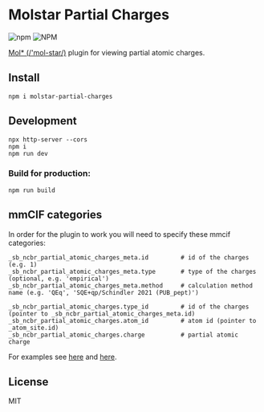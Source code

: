# Molstar Partial Charges

![npm](https://img.shields.io/npm/v/molstar-partial-charges?color=pink&style=flat-square)
![NPM](https://img.shields.io/npm/l/molstar-partial-charges?color=pink&style=flat-square)

[Mol\* (/'mol-star/)](https://github.com/molstar/molstar) plugin for viewing partial atomic charges.

## Install

    npm i molstar-partial-charges

## Development

    npx http-server --cors
    npm i
    npm run dev

### Build for production:

    npm run build

## mmCIF categories

In order for the plugin to work you will need to specify these mmcif categories:

    _sb_ncbr_partial_atomic_charges_meta.id         # id of the charges (e.g. 1)
    _sb_ncbr_partial_atomic_charges_meta.type       # type of the charges (optional, e.g. 'empirical')
    _sb_ncbr_partial_atomic_charges_meta.method     # calculation method name (e.g. 'QEq', 'SQE+qp/Schindler 2021 (PUB_pept)')

    _sb_ncbr_partial_atomic_charges.type_id         # id of the charges (pointer to _sb_ncbr_partial_atomic_charges_meta.id)
    _sb_ncbr_partial_atomic_charges.atom_id         # atom id (pointer to _atom_site.id)
    _sb_ncbr_partial_atomic_charges.charge          # partial atomic charge 

For examples see [here](https://github.com/MergunFrimen/molstar-partial-charges/blob/f38f38d73d8deb0cf8f3c7213d6301f603031617/examples/2_4_dinitrophenol.charges.cif#L59-L68) and [here](https://github.com/MergunFrimen/molstar-partial-charges/blob/f38f38d73d8deb0cf8f3c7213d6301f603031617/examples/3bj1.charges.cif#L7265-L7274).

## License

MIT
